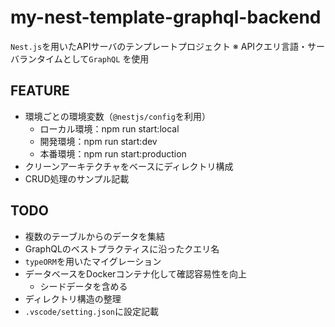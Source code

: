 # my-nest-template-graphql-backend

`Nest.js`を用いたAPIサーバのテンプレートプロジェクト
※ APIクエリ言語・サーバランタイムとして`GraphQL` を使用

## FEATURE
- 環境ごとの環境変数（`@nestjs/config`を利用）
  - ローカル環境：npm run start:local
  - 開発環境：npm run start:dev
  - 本番環境：npm run start:production
- クリーンアーキテクチャをベースにディレクトリ構成
- CRUD処理のサンプル記載

## TODO
- 複数のテーブルからのデータを集結
- GraphQLのベストプラクティスに沿ったクエリ名
- `typeORM`を用いたマイグレーション
- データベースをDockerコンテナ化して確認容易性を向上
  - シードデータを含める
- ディレクトリ構造の整理
- `.vscode/setting.json`に設定記載
